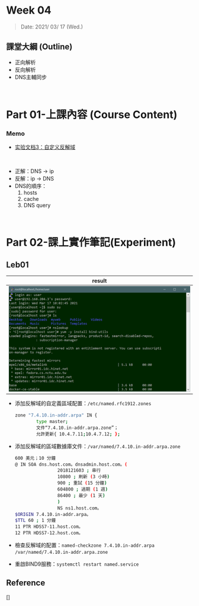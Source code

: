 # Week 04

> Date: 2021/ 03/ 17 (Wed.)

## 課堂大綱 (Outline)
* 正向解析
* 反向解析
* DNS主輔同步
<br>

# Part 01-上課內容 (Course Content)
### Memo
* [实验文档3：自定义反解域](https://blog.stanley.wang/2018/12/16/实验文档3：自定义反解域/)
<br>

* 正解：DNS -> ip
* 反解：ip -> DNS
* DNS的順序：
    1. hosts
    2. cache
    3. DNS query
<br>

# Part 02-課上實作筆記(Experiment)
## Leb01
| result |
|:---:|
| ![1](img/Week04-0317/Image1.png)  |

* 添加反解域的自定義區域配置：`/etc/named.rfc1912.zones`
    ```sh
    zone "7.4.10.in-addr.arpa" IN {
            type master;
            文件“7.4.10.in-addr.arpa.zone”；
            允許更新{ 10.4.7.11;10.4.7.12; };
    ```

* 添加反解域的區域數據庫文件：`/var/named/7.4.10.in-addr.arpa.zone`
    ```sh
    600 美元；10 分鐘
    @ IN SOA dns.host.com。dnsadmin.host.com。(
                    2018121603 ; 串行
                    10800 ; 刷新 (3 小時)
                    900 ; 重試 (15 分鐘)
                    604800 ; 過期 (1 週)
                    86400 ; 最少 (1 天)
                    )
                    NS ns1.host.com。
    $ORIGIN 7.4.10.in-addr.arpa。
    $TTL 60 ; 1 分鐘
    11 PTR HDSS7-11.host.com。
    12 PTR HDSS7-12.host.com。
    ```
* 檢查反解域的配置：`named-checkzone 7.4.10.in-addr.arpa /var/named/7.4.10.in-addr.arpa.zone`
* 重啟BIND9服務：`systemctl restart named.service`

## Reference
[] []()
